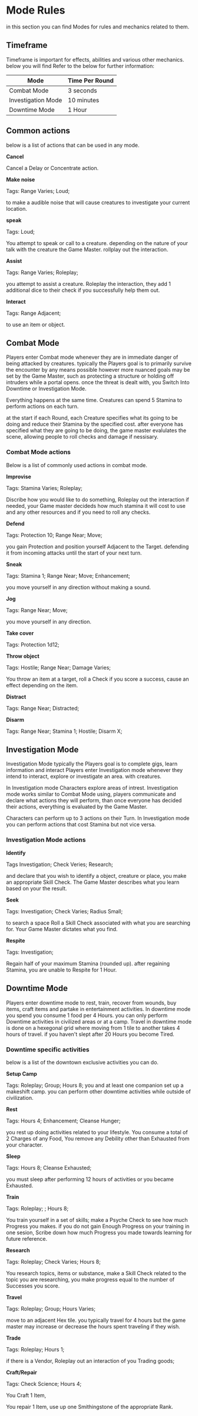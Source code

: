 # Mode Rules

in this section you can find Modes for rules and mechanics related to them.

## Timeframe

Timeframe is important for effects, abilities and various other mechanics.
below you will find Refer to the below for further information:


| Mode               | Time Per Round |
|--------------------|----------------|
| Combat Mode        | 3 seconds      |
| Investigation Mode | 10 minutes     |
| Downtime Mode      | 1 Hour         |

## Common actions

below is a list of actions that can be used in any mode.

**Cancel**

Cancel a Delay or Concentrate action.

**Make noise**

Tags: Range Varies; Loud;

to make a audible noise that will cause creatures to investigate your current
location.

**speak**

Tags: Loud;

You attempt to speak or call to a creature. depending on the nature of your
talk with the creature the Game Master. rollplay out the interaction.

**Assist**

Tags: Range Varies; Roleplay;

you attempt to assist a creature. Roleplay the interaction, they add 1
additional dice to their check if you successfully help them out.

**Interact**

Tags: Range Adjacent;

to use an item or object.

## Combat Mode

Players enter Combat mode whenever they are in immediate danger of being
attacked by creatures. typically the Players goal is to primarily survive the
encounter by any means possible however more nuanced goals may be set by the
Game Master, such as protecting a structure or holding off intruders while a
portal opens. once the threat is dealt with, you Switch Into Downtime or
Investigation Mode.

Everything happens at the same time. Creatures can spend 5 Stamina to perform
actions on each turn.

at the start if each Round, each Creature specifies what its going to be doing
and reduce their Stamina by the specified cost. after everyone has specified
what they are going to be doing, the game master evalulates the scene, allowing
people to roll checks and damage if nessisary.

### Combat Mode actions

Below is a list of commonly used actions in combat mode.

**Improvise**

Tags: Stamina Varies; Roleplay;

Discribe how you would like to do something, Roleplay out the interaction if
needed, your Game master decideds how much stamina it will cost to use and any
other resources and if you need to roll any checks.


**Defend**

Tags: Protection 10; Range Near; Move;

you gain Protection and position yourself Adjacent to the Target. defending it
from incoming attacks until the start of your next turn.


**Sneak**

Tags: Stamina 1; Range Near; Move; Enhancement;

you move yourself in any direction without making a sound.

**Jog**

Tags: Range Near; Move;

you move yourself in any direction.

**Take cover**

Tags: Protection 1d12;

**Throw object**

Tags: Hostile; Range Near; Damage Varies;

You throw an item at a target, roll a Check if you score a success, cause an
effect depending on the item.

**Distract**

Tags: Range Near; Distracted;

**Disarm**

Tags: Range Near; Stamina 1; Hostile; Disarm X;

## Investigation Mode

Investigation Mode typically the Players goal is to complete gigs, learn
information and interact Players enter Investigation mode whenever they intend
to interact, explore or investigate an area. with creatures.

In Investigation mode Characters explore areas of intrest. Investigation mode
works similar to Combat Mode using, players communicate and declare what
actions they will perform, than once everyone has decided their actions,
everything is evaluated by the Game Master.

Characters can perform up to 3 actions on their Turn. In Investigation mode you
can perform actions that cost Stamina but not vice versa.

### Investigation Mode actions

**Identify**

Tags Investigation; Check Veries; Research;

and declare that you wish to identify a object, creature or place, you make an
appropriate Skill Check. The Game Master describes what you learn based on your
the result.

**Seek**

Tags: Investigation; Check Varies; Radius Small;

to search a space Roll a Skill Check associated with what you are searching
for. Your Game Master dictates what you find.

**Respite**

Tags: Investigation;

Regain half of your maximum Stamina (rounded up). after regaining Stamina, you
are unable to Respite for 1 Hour.

## Downtime Mode

Players enter downtime mode to rest, train, recover from wounds, buy items,
craft items and partake in entertainment activities. In downtime mode you spend
you consume 1 food per 4 Hours. you can only perform Downtime activities in
civilized areas or at a camp. Travel in downtime mode is done on a hexegonal
grid where moving from 1 tile to another takes 4 hours of travel. if you
haven't slept after 20 Hours you become Tired.

### Downtime specific activities

below is a list of the downtown exclusive activities you can do.

**Setup Camp**

Tags: Roleplay; Group; Hours 8; you and at least one companion set up a
makeshift camp. you can perform other downtime activities while outside of
civilization.

**Rest**

Tags: Hours 4; Enhancement; Cleanse Hunger;

you rest up doing activities related to your lifestyle. You consume a total of
2 Charges of any Food, You remove any Debility other than Exhausted from your
character.

**Sleep**

Tags: Hours 8; Cleanse Exhausted;

you must sleep after performing 12 hours of activities or you became Exhausted.

**Train**

Tags: Roleplay; ; Hours 8;

You train yourself in a set of skills; make a Psyche Check to see how
much Progress you makes. if you do not gain Enough Progress on your training in
one sesion, Scribe down how much Progress you made towards learning for future
reference.

**Research**

Tags: Roleplay; Check Varies; Hours 8;

You research topics, items or substance, make a Skill Check related to the
topic you are researching, you make progress equal to the number of Successes
you score.

**Travel**

Tags: Roleplay; Group; Hours Varies;

move to an adjacent Hex tile. you typically travel for 4 hours but the game
master may increase or decrease the hours spent traveling if they wish.

**Trade**

Tags: Roleplay; Hours 1;

if there is a Vendor, Roleplay out an interaction of you Trading goods;

**Craft/Repair**

Tags: Check Science; Hours 4;

You Craft 1 Item,

You repair 1 Item, use up one Smithingstone of the appropriate Rank.

